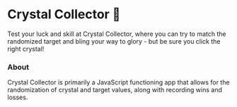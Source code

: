 # Crystal Collector :gem:

Test your luck and skill at Crystal Collector, where you can try to match the randomized target and bling your way to glory - but be sure you click the right crystal!

### About

Crystal Collector is primarily a JavaScript functioning app that allows for the randomization of crystal and target values, along with recording wins and losses. 
